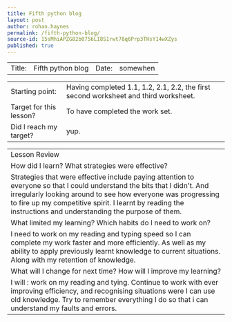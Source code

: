 ```yaml
---
title: Fifth python blog
layout: post
author: rohan.haynes
permalink: /fifth-python-blog/
source-id: 15sMhiAPZG82b0756LI8S1rwt78q6Prp3THsY14wXZys
published: true
---
```

<table>
  <tr>
    <td>Title: </td>
    <td>    Fifth python blog</td>
    <td>    Date: </td>
    <td>   somewhen</td>
  </tr>
</table>


<table>
  <tr>
    <td>Starting point: </td>
    <td>    Having completed 1.1, 1.2, 2.1, 2.2, the first second worksheet and third worksheet.</td>
  </tr>
  <tr>
    <td>Target for this lesson? </td>
    <td>     To have completed the work set.</td>
  </tr>
  <tr>
    <td>Did I reach my target?  </td>
    <td>     yup.</td>
  </tr>
</table>


<table>
  <tr>
    <td>Lesson Review</td>
  </tr>
  <tr>
    <td>How did I learn? What strategies were effective? </td>
  </tr>
  <tr>
    <td> Strategies that were effective include paying attention to everyone so that I could understand the bits that I didn't. And irregularly looking around to see how everyone was progressing to fire up my competitive spirit. I learnt by reading the instructions and understanding the purpose of them.</td>
  </tr>
  <tr>
    <td>What limited my learning? Which habits do I need to work on? </td>
  </tr>
  <tr>
    <td>I need to work on my reading and typing speed so I can complete my work faster and more efficiently. As well as my ability to apply previously learnt knowledge to current situations. Along with my retention of knowledge.</td>
  </tr>
  <tr>
    <td>What will I change for next time? How will I improve my learning?</td>
  </tr>
  <tr>
    <td>I will : 
work on my reading and tying. Continue to work with ever improving efficiency, and recognising situations were I can use old knowledge. Try to remember everything I do so that i can understand my faults and errors.</td>
  </tr>
</table>


